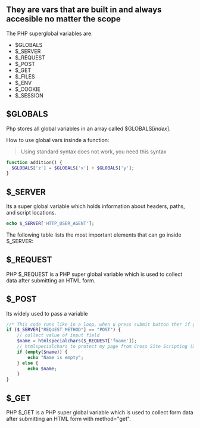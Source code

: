 ## They are vars that are built in and always accesible no matter the scope

<p>The PHP superglobal variables are:</p>
<ul>
  <li>$GLOBALS</li>
  <li>$_SERVER</li>
  <li>$_REQUEST</li>
  <li>$_POST</li>
  <li>$_GET</li>
  <li>$_FILES</li>
  <li>$_ENV</li>
  <li>$_COOKIE</li>
  <li>$_SESSION</li>
</ul>

## $GLOBALS

Php stores all global variables in an array called $GLOBALS[*index*].

How to use global vars insinde a function:

> Using standard syntax does not work, you need this syntax

```php
function addition() {
  $GLOBALS['z'] = $GLOBALS['x'] + $GLOBALS['y'];
}
```

## $_SERVER

Its a super global variable which holds information about headers, paths, and script locations.

```php
echo $_SERVER['HTTP_USER_AGENT'];
```

The following table lists the most important elements that can go inside $_SERVER:

## $_REQUEST

PHP $_REQUEST is a PHP super global variable which is used to collect data after submitting an HTML form.

## $_POST
Its widely used to pass a variable

```php
//* This code runs like in a loop, when u press submit button ther if gets executed
if ($_SERVER["REQUEST_METHOD"] == "POST") {
    // collect value of input field
    $name = htmlspecialchars($_REQUEST['fname']);
    // htmlspecialchars to protect my page from Cross Site Scripting (XSS) attack
    if (empty($name)) {
        echo "Name is empty";
    } else {
        echo $name;
    }
}
```

## $_GET

PHP $_GET is a PHP super global variable which is used to collect form data after submitting an HTML form with method="get".